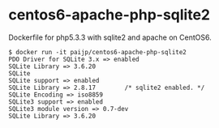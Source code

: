 # centos6-apache-php-sqlite2
Dockerfile for php5.3.3 with sqlite2 and apache on CentOS6.

    $ docker run -it paijp/centos6-apache-php-sqlite2
    PDO Driver for SQLite 3.x => enabled
    SQLite Library => 3.6.20
    SQLite
    SQLite support => enabled
    SQLite Library => 2.8.17        /* sqlite2 enabled. */
    SQLite Encoding => iso8859
    SQLite3 support => enabled
    SQLite3 module version => 0.7-dev
    SQLite Library => 3.6.20
